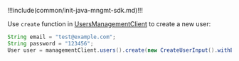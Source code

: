 !!!include(common/init-java-mngmt-sdk.md)!!!

Use `create` function in [UsersManagementClient](/docs/reference/sdk-for-java/management/UsersManagementClient.md) to create a new user:

```java
String email = "test@example.com";
String password = "123456";
User user = managementClient.users().create(new CreateUserInput().withEmail(email).withPassword(password)).execute();
```
